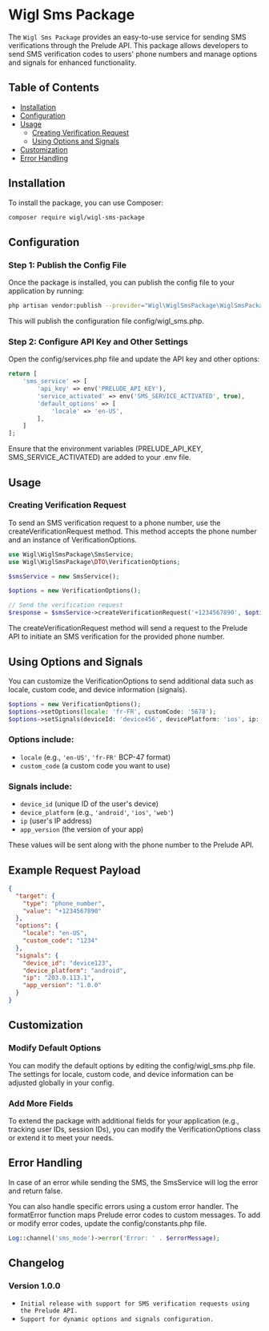 # Wigl Sms Package

The `Wigl Sms Package` provides an easy-to-use service for sending SMS verifications through the Prelude API. This package allows developers to send SMS verification codes to users' phone numbers and manage options and signals for enhanced functionality.

## Table of Contents

- [Installation](#installation)
- [Configuration](#configuration)
- [Usage](#usage)
    - [Creating Verification Request](#creating-verification-request)
    - [Using Options and Signals](#using-options-and-signals)
- [Customization](#customization)
- [Error Handling](#error-handling)

## Installation

To install the package, you can use Composer:

```bash
composer require wigl/wigl-sms-package
```

## Configuration

### Step 1: Publish the Config File

Once the package is installed, you can publish the config file to your application by running:

```bash
php artisan vendor:publish --provider="Wigl\WiglSmsPackage\WiglSmsPackageServiceProvider" --tag="config"
```
This will publish the configuration file config/wigl_sms.php.

### Step 2: Configure API Key and Other Settings
Open the config/services.php file and update the API key and other options:

```php
return [
    'sms_service' => [
        'api_key' => env('PRELUDE_API_KEY'),
        'service_activated' => env('SMS_SERVICE_ACTIVATED', true),
        'default_options' => [
            'locale' => 'en-US',
        ],
    ]
];
```
Ensure that the environment variables (PRELUDE_API_KEY, SMS_SERVICE_ACTIVATED) are added to your .env file.

## Usage
### Creating Verification Request
To send an SMS verification request to a phone number, use the createVerificationRequest method. This method accepts the phone number and an instance of VerificationOptions.

```php
use Wigl\WiglSmsPackage\SmsService;
use Wigl\WiglSmsPackage\DTO\VerificationOptions;

$smsService = new SmsService();

$options = new VerificationOptions();

// Send the verification request
$response = $smsService->createVerificationRequest('+1234567890', $options);

```
The createVerificationRequest method will send a request to the Prelude API to initiate an SMS verification for the provided phone number.

## Using Options and Signals
You can customize the VerificationOptions to send additional data such as locale, custom code, and device information (signals).

```php
$options = new VerificationOptions();
$options->setOptions(locale: 'fr-FR', customCode: '5678');
$options->setSignals(deviceId: 'device456', devicePlatform: 'ios', ip: '192.168.1.1', appVersion: '2.0.0');

```

### Options include:

- `locale` (e.g., `'en-US'`, `'fr-FR'`  BCP-47 format)
- `custom_code` (a custom code you want to use)

### Signals include:

- `device_id` (unique ID of the user's device)
- `device_platform` (e.g., `'android'`, `'ios'`, `'web'`)
- `ip` (user's IP address)
- `app_version` (the version of your app)

These values will be sent along with the phone number to the Prelude API.

## Example Request Payload

```json
{
  "target": {
    "type": "phone_number",
    "value": "+1234567890"
  },
  "options": {
    "locale": "en-US",
    "custom_code": "1234"
  },
  "signals": {
    "device_id": "device123",
    "device_platform": "android",
    "ip": "203.0.113.1",
    "app_version": "1.0.0"
  }
}

```

## Customization
### Modify Default Options
You can modify the default options by editing the config/wigl_sms.php file. The settings for locale, custom code, and device information can be adjusted globally in your config.

### Add More Fields
To extend the package with additional fields for your application (e.g., tracking user IDs, session IDs), you can modify the VerificationOptions class or extend it to meet your needs.

## Error Handling
In case of an error while sending the SMS, the SmsService will log the error and return false.

You can also handle specific errors using a custom error handler. The formatError function maps Prelude error codes to custom messages. To add or modify error codes, update the config/constants.php file.

```php
Log::channel('sms_mode')->error('Error: ' . $errorMessage);
```

## Changelog
### Version 1.0.0
- `Initial release with support for SMS verification requests using the Prelude API.`
- `Support for dynamic options and signals configuration.`
